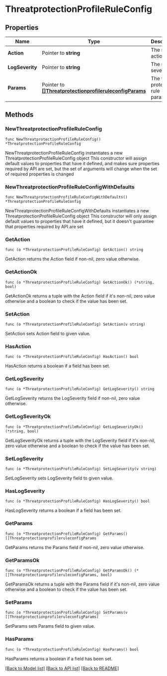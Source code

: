 # ThreatprotectionProfileRuleConfig

## Properties

Name | Type | Description | Notes
------------ | ------------- | ------------- | -------------
**Action** | Pointer to **string** | The rule action. | [optional] 
**LogSeverity** | Pointer to **string** | The rule log severity. | [optional] 
**Params** | Pointer to [**[]ThreatprotectionprofileruleconfigParams**](ThreatprotectionprofileruleconfigParams.md) | The threat protection rule parameters. | [optional] 

## Methods

### NewThreatprotectionProfileRuleConfig

`func NewThreatprotectionProfileRuleConfig() *ThreatprotectionProfileRuleConfig`

NewThreatprotectionProfileRuleConfig instantiates a new ThreatprotectionProfileRuleConfig object
This constructor will assign default values to properties that have it defined,
and makes sure properties required by API are set, but the set of arguments
will change when the set of required properties is changed

### NewThreatprotectionProfileRuleConfigWithDefaults

`func NewThreatprotectionProfileRuleConfigWithDefaults() *ThreatprotectionProfileRuleConfig`

NewThreatprotectionProfileRuleConfigWithDefaults instantiates a new ThreatprotectionProfileRuleConfig object
This constructor will only assign default values to properties that have it defined,
but it doesn't guarantee that properties required by API are set

### GetAction

`func (o *ThreatprotectionProfileRuleConfig) GetAction() string`

GetAction returns the Action field if non-nil, zero value otherwise.

### GetActionOk

`func (o *ThreatprotectionProfileRuleConfig) GetActionOk() (*string, bool)`

GetActionOk returns a tuple with the Action field if it's non-nil, zero value otherwise
and a boolean to check if the value has been set.

### SetAction

`func (o *ThreatprotectionProfileRuleConfig) SetAction(v string)`

SetAction sets Action field to given value.

### HasAction

`func (o *ThreatprotectionProfileRuleConfig) HasAction() bool`

HasAction returns a boolean if a field has been set.

### GetLogSeverity

`func (o *ThreatprotectionProfileRuleConfig) GetLogSeverity() string`

GetLogSeverity returns the LogSeverity field if non-nil, zero value otherwise.

### GetLogSeverityOk

`func (o *ThreatprotectionProfileRuleConfig) GetLogSeverityOk() (*string, bool)`

GetLogSeverityOk returns a tuple with the LogSeverity field if it's non-nil, zero value otherwise
and a boolean to check if the value has been set.

### SetLogSeverity

`func (o *ThreatprotectionProfileRuleConfig) SetLogSeverity(v string)`

SetLogSeverity sets LogSeverity field to given value.

### HasLogSeverity

`func (o *ThreatprotectionProfileRuleConfig) HasLogSeverity() bool`

HasLogSeverity returns a boolean if a field has been set.

### GetParams

`func (o *ThreatprotectionProfileRuleConfig) GetParams() []ThreatprotectionprofileruleconfigParams`

GetParams returns the Params field if non-nil, zero value otherwise.

### GetParamsOk

`func (o *ThreatprotectionProfileRuleConfig) GetParamsOk() (*[]ThreatprotectionprofileruleconfigParams, bool)`

GetParamsOk returns a tuple with the Params field if it's non-nil, zero value otherwise
and a boolean to check if the value has been set.

### SetParams

`func (o *ThreatprotectionProfileRuleConfig) SetParams(v []ThreatprotectionprofileruleconfigParams)`

SetParams sets Params field to given value.

### HasParams

`func (o *ThreatprotectionProfileRuleConfig) HasParams() bool`

HasParams returns a boolean if a field has been set.


[[Back to Model list]](../README.md#documentation-for-models) [[Back to API list]](../README.md#documentation-for-api-endpoints) [[Back to README]](../README.md)


